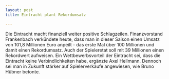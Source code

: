 ```yaml
---
layout: post
title: Eintracht plant Rekordumsatz

---
```


Die Eintracht macht finanziell weiter positive Schlagzeilen. Finanzvorstand Frankenbach verkündete heute, dass man in dieser Saison einen Umsatz von 101,8 Millionen Euro anpeilt - das erste Mal über 100 Millionen und damit einen Rekordumsatz. Auch der Spieleretat soll mit 39 Millionen einen Rekordwert aufweisen. Ein Wettbewerbsvorteil der Eintracht sei, dass die Eintracht keine Verbindlichkeiten habe, ergänzte Axel Hellmann. Dennoch sei man in Zukunft stärker auf Spielerverkäufe angewiesen, wie Bruno Hübner betonte.


